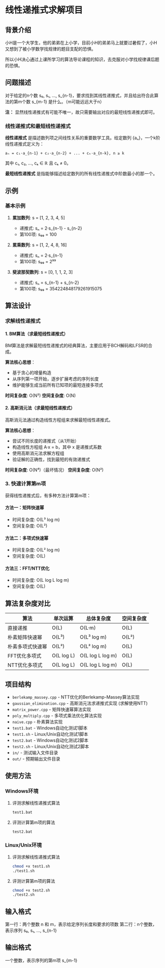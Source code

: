 # 线性递推式求解项目

## 背景介绍

小H是一个大学生，他的弟弟在上小学，目前小H的弟弟马上就要过暑假了，小H又想到了被小学数学找规律的题目支配的恐惧。

所以小H决心通过上课所学习的算法导论课程的知识，去克服对小学找规律课后题的恐惧。

## 问题描述

对于给定的n个数 s₀, s₁, ..., s_{n-1}，要求找到其线性递推式，并且给出符合此算法的第m个数 s_{m-1} 是什么。（m可能远远大于n）

**注：** 显然线性递推式有可能不唯一，故只需要输出对应的最短线性递推式即可。

### 线性递推式和最短线性递推式

**线性递推式** 是描述数列项之间线性关系的重要数学工具。给定数列 {aₙ}，一个k阶线性递推式定义为：

```
aₙ = c₁·a_{n-1} + c₂·a_{n-2} + ... + cₖ·a_{n-k}, n ≥ k
```

其中 c₁, c₂, ..., cₖ ∈ ℝ 且 cₖ ≠ 0。

**最短线性递推式** 是指能够描述给定数列的所有线性递推式中阶数最小的那一个。

## 示例

### 基本示例

1. **累加数列**: s = [1, 2, 3, 4, 5]
   - 递推式: sₙ = 2·s_{n-1} - s_{n-2}
   - 第100项: s₉₉ = 100

2. **累乘数列**: s = [1, 2, 4, 8, 16]
   - 递推式: sₙ = 2·s_{n-1}
   - 第100项: s₉₉ = 2⁹⁹

3. **斐波那契数列**: s = [0, 1, 1, 2, 3]
   - 递推式: sₙ = s_{n-1} + s_{n-2}
   - 第100项: s₉₉ = 354224848179261915075

## 算法设计

### 求解线性递推式

#### 1. BM算法（求最短线性递推式）

BM算法是求解最短线性递推式的经典算法，主要应用于BCH解码和LFSR的合成。

**算法核心思想**：
- 基于贪心的增量构造
- 从序列第一项开始，逐步扩展考虑的序列长度
- 维护能够生成当前所有已知项的最短连接多项式

**时间复杂度**: O(N²)
**空间复杂度**: O(N)

#### 2. 高斯消元法（求最短线性递推式）

高斯消元法通过构造线性方程组来求解最短线性递推式。

**算法核心思想**：
- 尝试不同长度的递推式（从1开始）
- 构造线性方程组 A·x = b，其中 x 是递推式系数
- 使用高斯消元法求解方程组
- 验证解的正确性，找到最短的有效递推式

**时间复杂度**: O(N⁴)（最坏情况）
**空间复杂度**: O(N²)

### 3. 快速计算第m项

获得线性递推式后，有多种方法计算第m项：

#### 方法一：矩阵快速幂
- 时间复杂度: O(L³ log m)
- 空间复杂度: O(L²)

#### 方法二：多项式快速幂
- 时间复杂度: O(L² log m)
- 空间复杂度: O(L)

#### 方法三：FFT/NTT优化
- 时间复杂度: O(L log L log m)
- 空间复杂度: O(L)

## 算法复杂度对比

| 算法 | 单次运算 | 总体复杂度 | 空间复杂度 |
|------|----------|------------|------------|
| 直接递推 | O(L) | O(L·m) | O(L) |
| 朴素矩阵快速幂 | O(L³) | O(L³ log m) | O(L²) |
| 朴素多项式快速幂 | O(L²) | O(L² log m) | O(L) |
| FFT优化多项式 | O(L log L) | O(L log L log m) | O(L) |
| NTT优化多项式 | O(L log L) | O(L log L log m) | O(L) |

## 项目结构

- `berlekamp_massey.cpp` - NTT优化的Berlekamp-Massey算法实现
- `gaussian_elimination.cpp` - 高斯消元法求递推式实现  (求解使用NTT)
- `matrix_power.cpp` - 矩阵快速幂算法实现
- `poly_multiply.cpp` - 多项式乘法优化算法实现
- `naive.cpp` - 朴素算法实现
- `test1.bat` - Windows自动化测试1脚本
- `test1.sh` - Linux/Unix自动化测试1脚本
- `test2.bat` - Windows自动化测试2脚本
- `test2.sh` - Linux/Unix自动化测试2脚本
- `in/` - 测试输入文件目录
- `out/` - 预期输出文件目录

## 使用方法

### Windows环境

1. 评测求解线性递推式算法

   ```cmd
   test1.bat
   ```

2. 评测计算第m项的算法

   ```cmd
   test2.bat
   ```

### Linux/Unix环境

1. 评测求解线性递推式算法

   ```bash
   chmod +x test1.sh
   ./test1.sh
   ```

2. 评测计算第m项的算法

   ```bash
   chmod +x test2.sh
   ./test2.sh
   ```

## 输入格式

第一行：两个整数 n 和 m，表示给定序列长度和要求的项数
第二行：n个整数，表示序列 s₀, s₁, ..., s_{n-1}

## 输出格式

一个整数，表示序列的第m项 s_{m-1}
